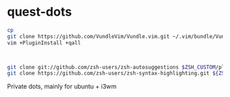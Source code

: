 # quest-dots

```bash
cp 
git clone https://github.com/VundleVim/Vundle.vim.git ~/.vim/bundle/Vundle.vim
vim +PluginInstall +qall



git clone git://github.com/zsh-users/zsh-autosuggestions $ZSH_CUSTOM/plugins/zsh-autosuggestions
git clone https://github.com/zsh-users/zsh-syntax-highlighting.git ${ZSH_CUSTOM:-~/.oh-my-zsh/custom}/plugins/zsh-syntax-highlighting

```

Private dots, mainly for ubuntu + i3wm
